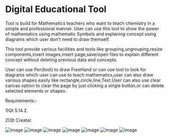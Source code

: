 # Digital Educational Tool

Tool is build for Mathematics teachers who want to teach chemistry in a simple and professional manner. User can use this tool to show the power of mathematics using mathematic Symbols and explaning concept using diagrams which user don't need to draw themself.

This tool provide various facilities and tools like grouping,ungrouping,resize components,insert images,insert page,save/open files to explain different concept without deleting previous data and concepts.

User can use Pen(tool) to draw FreeHand or can use tool to look for diagrams which user can use to teach mathematics,user can also draw various shapes easily like rectangle,circle,line,Text.User can also use clear canvas option to clear the page by just clicking a single button,or can delete selected elements or shapes.

Requirements:-

1)Qt 5.14.2.

2)Qt Creater.

![image](https://user-images.githubusercontent.com/77552168/116673920-9778f100-a9c1-11eb-9f0d-b5c1544e28fe.png)
![image](https://user-images.githubusercontent.com/77552168/116674104-db6bf600-a9c1-11eb-928e-2449af8af385.png)
![image](https://user-images.githubusercontent.com/77552168/116674238-01919600-a9c2-11eb-891c-3afbbd4e345d.png)
![image](https://user-images.githubusercontent.com/77552168/116674280-12420c00-a9c2-11eb-8a32-f05754e84a1e.png)
![image](https://user-images.githubusercontent.com/77552168/116676528-b462f380-a9c4-11eb-9314-5f7acbbe0332.png)
![image](https://user-images.githubusercontent.com/77552168/116678102-972f2480-a9c6-11eb-89fc-96315970cc2b.png)
![image](https://user-images.githubusercontent.com/77552168/116678358-d78ea280-a9c6-11eb-8aab-0d703e97dc64.png)
